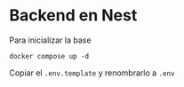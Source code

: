 # Backend en Nest


Para inicializar la base
```
docker compose up -d
```

Copiar el ``.env.template`` y renombrarlo a ``.env``


